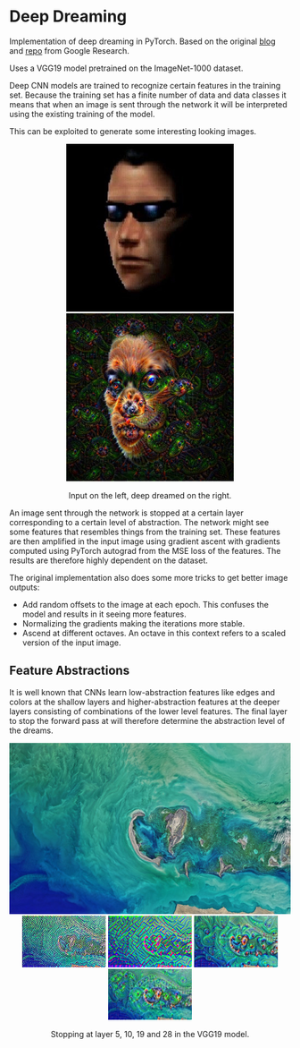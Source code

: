 # Deep Dreaming

Implementation of deep dreaming in PyTorch.
Based on the original [blog](https://ai.googleblog.com/2015/06/inceptionism-going-deeper-into-neural.html) and [repo](https://github.com/google/deepdream) from Google Research.

Uses a VGG19 model pretrained on the ImageNet-1000 dataset.

Deep CNN models are trained to recognize certain features in the training set.
Because the training set has a finite number of data and data classes
it means that when an image is sent through the network it will be
interpreted using the existing training of the model.

This can be exploited to generate some interesting looking images.

<div align="center">
  <img src="Images/JC.jpg" width="300">
  <img src="DreamOutput/JC.jpg" width="300">
  <p>Input on the left, deep dreamed on the right.</p> 
</div>

An image sent through the network is stopped at a certain layer
corresponding to a certain level of abstraction.
The network might see some features that resembles things from the training set.
These features are then amplified in the input image using gradient ascent
with gradients computed using PyTorch autograd from the MSE loss of the features.
The results are therefore highly dependent on the dataset.

The original implementation also does some more tricks to get better image outputs:
* Add random offsets to the image at each epoch. This confuses the model and results in it seeing more features.
* Normalizing the gradients making the iterations more stable.
* Ascend at different octaves. An octave in this context refers to a scaled version of the input image.

## Feature Abstractions

It is well known that CNNs learn low-abstraction features like edges and colors at the shallow layers
and higher-abstraction features at the deeper layers consisting of combinations of the lower level features.
The final layer to stop the forward pass at will therefore determine the abstraction level of the dreams.

<div align="center">
  <img src="Images/Acer.jpg" width="600">
</div>

<div align="center">
  <img src="DreamOutput/Acer5.jpg" width="150">
  <img src="DreamOutput/Acer10.jpg" width="150">
  <img src="DreamOutput/Acer19.jpg" width="150">
  <img src="DreamOutput/Acer28.jpg" width="150">
  <p>Stopping at layer 5, 10, 19 and 28 in the VGG19 model.</p>
</div>
